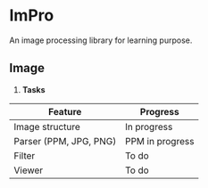# ImPro

An image processing library for learning purpose.

## Image 

1. __Tasks__

| Feature | Progress |
|---------|----------|
| Image structure | In progress |
| Parser (PPM, JPG, PNG) | PPM in progress |
| Filter | To do |
| Viewer | To do |
